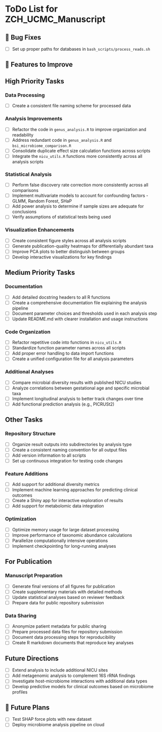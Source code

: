 # ToDo List for ZCH_UCMC_Manuscript

## 🐞 Bug Fixes
- [ ] Set up proper paths for databases in `bash_scripts/process_reads.sh`


## 🔧 Features to Improve

## High Priority Tasks

### Data Processing
- [ ] Create a consistent file naming scheme for processed data

### Analysis Improvements
- [ ] Refactor the code in `genus_analysis.R` to improve organization and readability
- [ ] Address redundant code in `genus_analysis.R` and `bsi_microbiome_comparison.R` 
- [ ] Consolidate duplicate effect size calculation functions across scripts
- [ ] Integrate the `nicu_utils.R` functions more consistently across all analysis scripts

### Statistical Analysis
- [ ] Perform false discovery rate correction more consistently across all comparisons
- [ ] Implement multivariate models to account for confounding factors - GLMM, Random Forest, SHaP
- [ ] Add power analysis to determine if sample sizes are adequate for conclusions
- [ ] Verify assumptions of statistical tests being used

### Visualization Enhancements
- [ ] Create consistent figure styles across all analysis scripts
- [ ] Generate publication-quality heatmaps for differentially abundant taxa
- [ ] Improve PCA plots to better distinguish between groups
- [ ] Develop interactive visualizations for key findings

## Medium Priority Tasks

### Documentation
- [ ] Add detailed docstring headers to all R functions
- [ ] Create a comprehensive documentation file explaining the analysis pipeline
- [ ] Document parameter choices and thresholds used in each analysis step
- [ ] Update README.md with clearer installation and usage instructions

### Code Organization
- [ ] Refactor repetitive code into functions in `nicu_utils.R`
- [ ] Standardize function parameter names across all scripts
- [ ] Add proper error handling to data import functions
- [ ] Create a unified configuration file for all analysis parameters

### Additional Analyses
- [ ] Compare microbial diversity results with published NICU studies
- [ ] Analyze correlations between gestational age and specific microbial taxa
- [ ] Implement longitudinal analysis to better track changes over time
- [ ] Add functional prediction analysis (e.g., PICRUSt2)

## Other Tasks

### Repository Structure
- [ ] Organize result outputs into subdirectories by analysis type
- [ ] Create a consistent naming convention for all output files
- [ ] Add version information to all scripts
- [ ] Set up continuous integration for testing code changes

### Feature Additions
- [ ] Add support for additional diversity metrics
- [ ] Implement machine learning approaches for predicting clinical outcomes
- [ ] Create a Shiny app for interactive exploration of results
- [ ] Add support for metabolomic data integration

### Optimization
- [ ] Optimize memory usage for large dataset processing
- [ ] Improve performance of taxonomic abundance calculations
- [ ] Parallelize computationally intensive operations
- [ ] Implement checkpointing for long-running analyses

## For Publication

### Manuscript Preparation
- [ ] Generate final versions of all figures for publication
- [ ] Create supplementary materials with detailed methods
- [ ] Update statistical analyses based on reviewer feedback
- [ ] Prepare data for public repository submission

### Data Sharing
- [ ] Anonymize patient metadata for public sharing
- [ ] Prepare processed data files for repository submission
- [ ] Document data processing steps for reproducibility
- [ ] Create R markdown documents that reproduce key analyses

## Future Directions
- [ ] Extend analysis to include additional NICU sites
- [ ] Add metagenomic analysis to complement 16S rRNA findings
- [ ] Investigate host-microbiome interactions with additional data types
- [ ] Develop predictive models for clinical outcomes based on microbiome profiles

## 📅 Future Plans
- [ ] Test SHAP force plots with new dataset
- [ ] Deploy microbiome analysis pipeline on cloud
